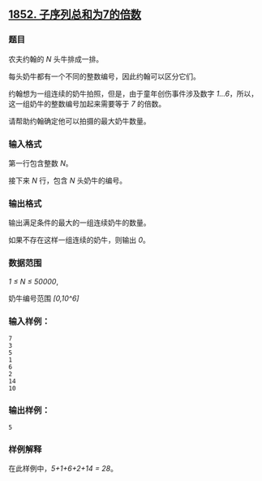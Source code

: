## [1852. 子序列总和为7的倍数](https://www.acwing.com/problem/content/1854/)

### 题目

农夫约翰的 *N* 头牛排成一排。

每头奶牛都有一个不同的整数编号，因此约翰可以区分它们。

约翰想为一组连续的奶牛拍照，但是，由于童年创伤事件涉及数字 *1…6*，所以，这一组奶牛的整数编号加起来需要等于 *7* 的倍数。

请帮助约翰确定他可以拍摄的最大奶牛数量。

### 输入格式

第一行包含整数 *N*。

接下来 *N* 行，包含 *N* 头奶牛的编号。

### 输出格式

输出满足条件的最大的一组连续奶牛的数量。

如果不存在这样一组连续的奶牛，则输出 *0*。

### 数据范围

*1 ≤ N ≤ 50000*,

奶牛编号范围 *[0,10^6]*

### 输入样例：

```
7
3
5
1
6
2
14
10
```

### 输出样例：

```
5
```

### 样例解释

在此样例中，*5+1+6+2+14 = 28*。
